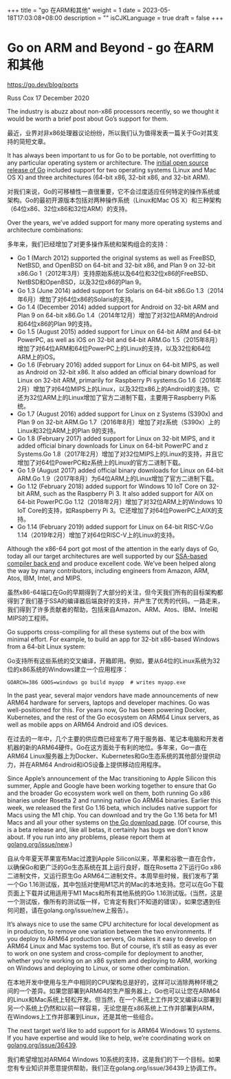 +++
title = "go 在ARM和其他"
weight = 1
date = 2023-05-18T17:03:08+08:00
description = ""
isCJKLanguage = true
draft = false
+++

# Go on ARM and Beyond - go 在ARM和其他

https://go.dev/blog/ports

Russ Cox
17 December 2020

The industry is abuzz about non-x86 processors recently, so we thought it would be worth a brief post about Go’s support for them.

最近，业界对非x86处理器议论纷纷，所以我们认为值得发表一篇关于Go对其支持的简短文章。

It has always been important to us for Go to be portable, not overfitting to any particular operating system or architecture. The [initial open source release of Go](https://opensource.googleblog.com/2009/11/hey-ho-lets-go.html) included support for two operating systems (Linux and Mac OS X) and three architectures (64-bit x86, 32-bit x86, and 32-bit ARM).

对我们来说，Go的可移植性一直很重要，它不会过度适应任何特定的操作系统或架构。Go的最初开源版本包括对两种操作系统（Linux和Mac OS X）和三种架构（64位x86、32位x86和32位ARM）的支持。

Over the years, we’ve added support for many more operating systems and architecture combinations:

多年来，我们已经增加了对更多操作系统和架构组合的支持：

- Go 1 (March 2012) supported the original systems as well as FreeBSD, NetBSD, and OpenBSD on 64-bit and 32-bit x86, and Plan 9 on 32-bit x86.Go 1（2012年3月）支持原始系统以及64位和32位x86的FreeBSD、NetBSD和OpenBSD，以及32位x86的Plan 9。
- Go 1.3 (June 2014) added support for Solaris on 64-bit x86.Go 1.3（2014年6月）增加了对64位x86的Solaris的支持。
- Go 1.4 (December 2014) added support for Android on 32-bit ARM and Plan 9 on 64-bit x86.Go 1.4（2014年12月）增加了对32位ARM的Android和64位x86的Plan 9的支持。
- Go 1.5 (August 2015) added support for Linux on 64-bit ARM and 64-bit PowerPC, as well as iOS on 32-bit and 64-bit ARM.Go 1.5（2015年8月）增加了对64位ARM和64位PowerPC上的Linux的支持，以及32位和64位ARM上的iOS。
- Go 1.6 (February 2016) added support for Linux on 64-bit MIPS, as well as Android on 32-bit x86. It also added an official binary download for Linux on 32-bit ARM, primarily for Raspberry Pi systems.Go 1.6（2016年2月）增加了对64位MIPS上的Linux，以及32位x86上的Android的支持。它还为32位ARM上的Linux增加了官方二进制下载，主要用于Raspberry Pi系统。
- Go 1.7 (August 2016) added support for Linux on z Systems (S390x) and Plan 9 on 32-bit ARM.Go 1.7（2016年8月）增加了对z系统（S390x）上的Linux和32位ARM上的Plan 9的支持。
- Go 1.8 (February 2017) added support for Linux on 32-bit MIPS, and it added official binary downloads for Linux on 64-bit PowerPC and z Systems.Go 1.8（2017年2月）增加了对32位MIPS上的Linux的支持，并且它增加了对64位PowerPC和z系统上的Linux的官方二进制下载。
- Go 1.9 (August 2017) added official binary downloads for Linux on 64-bit ARM.Go 1.9（2017年8月）为64位ARM上的Linux增加了官方二进制下载。
- Go 1.12 (February 2018) added support for Windows 10 IoT Core on 32-bit ARM, such as the Raspberry Pi 3. It also added support for AIX on 64-bit PowerPC.Go 1.12（2018年2月）增加了对32位ARM上的Windows 10 IoT Core的支持，如Raspberry Pi 3。它还增加了对64位PowerPC上AIX的支持。
- Go 1.14 (February 2019) added support for Linux on 64-bit RISC-V.Go 1.14（2019年2月）增加了对64位RISC-V上的Linux的支持。

Although the x86-64 port got most of the attention in the early days of Go, today all our target architectures are well supported by our [SSA-based compiler back end](https://www.youtube.com/watch?v=uTMvKVma5ms) and produce excellent code. We’ve been helped along the way by many contributors, including engineers from Amazon, ARM, Atos, IBM, Intel, and MIPS.

虽然x86-64端口在Go的早期得到了大部分的关注，但今天我们所有的目标架构都得到了我们基于SSA的编译器后端良好的支持，并产生了优秀的代码。一路走来，我们得到了许多贡献者的帮助，包括来自Amazon、ARM、Atos、IBM、Intel和MIPS的工程师。

Go supports cross-compiling for all these systems out of the box with minimal effort. For example, to build an app for 32-bit x86-based Windows from a 64-bit Linux system:

Go支持所有这些系统的交叉编译，开箱即用。例如，要从64位的Linux系统为32位的x86系统的Windows建立一个应用程序：

```
GOARCH=386 GOOS=windows go build myapp  # writes myapp.exe
```

In the past year, several major vendors have made announcements of new ARM64 hardware for servers, laptops and developer machines. Go was well-positioned for this. For years now, Go has been powering Docker, Kubernetes, and the rest of the Go ecosystem on ARM64 Linux servers, as well as mobile apps on ARM64 Android and iOS devices.

在过去的一年中，几个主要的供应商已经宣布了用于服务器、笔记本电脑和开发者机器的新的ARM64硬件。Go在这方面处于有利的地位。多年来，Go一直在ARM64 Linux服务器上为Docker、Kubernetes和Go生态系统的其他部分提供动力，并在ARM64 Android和iOS设备上提供移动应用程序。

Since Apple’s announcement of the Mac transitioning to Apple Silicon this summer, Apple and Google have been working together to ensure that Go and the broader Go ecosystem work well on them, both running Go x86 binaries under Rosetta 2 and running native Go ARM64 binaries. Earlier this week, we released the first Go 1.16 beta, which includes native support for Macs using the M1 chip. You can download and try the Go 1.16 beta for M1 Macs and all your other systems on [the Go download page](https://go.dev/dl/#go1.16beta1). (Of course, this is a beta release and, like all betas, it certainly has bugs we don’t know about. If you run into any problems, please report them at [golang.org/issue/new](https://go.dev/issue/new).)

自从今年夏天苹果宣布Mac过渡到Apple Silicon以来，苹果和谷歌一直在合作，以确保Go和更广泛的Go生态系统在其上运行良好，既在Rosetta 2下运行Go x86二进制文件，又运行原生Go ARM64二进制文件。本周早些时候，我们发布了第一个Go 1.16测试版，其中包括对使用M1芯片的Mac的本地支持。您可以在Go下载页面上下载并试用适用于M1 Macs和所有其他系统的Go 1.16测试版。(当然，这是一个测试版，像所有的测试版一样，它肯定有我们不知道的错误）。如果您遇到任何问题，请在golang.org/issue/new上报告）。

It’s always nice to use the same CPU architecture for local development as in production, to remove one variation between the two environments. If you deploy to ARM64 production servers, Go makes it easy to develop on ARM64 Linux and Mac systems too. But of course, it’s still as easy as ever to work on one system and cross-compile for deployment to another, whether you’re working on an x86 system and deploying to ARM, working on Windows and deploying to Linux, or some other combination.

在本地开发中使用与生产中相同的CPU架构总是好的，这样可以消除两种环境之间的一个差异。如果您部署到ARM64的生产服务器上，Go也可以让您在ARM64的Linux和Mac系统上轻松开发。但当然，在一个系统上工作并交叉编译以部署到另一个系统上仍然和以前一样容易，无论您是在x86系统上工作并部署到ARM，在Windows上工作并部署到Linux，还是其他一些组合。

The next target we’d like to add support for is ARM64 Windows 10 systems. If you have expertise and would like to help, we’re coordinating work on [golang.org/issue/36439](https://github.com/golang/go/issues/36439).

我们希望增加对ARM64 Windows 10系统的支持，这是我们的下一个目标。如果您有专业知识并愿意提供帮助，我们正在golang.org/issue/36439上协调工作。
